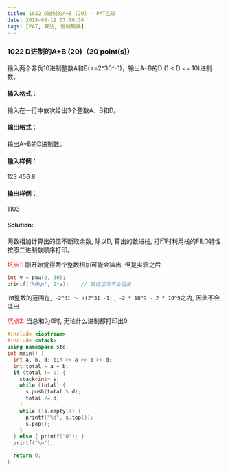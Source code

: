 ```yaml
---
title: 1022 D进制的A+B (20) - PAT乙级
date: 2018-08-19 07:00:34
tags: [PAT, 算法, 进制转换]
---
```


### 1022 D进制的A+B (20)（20 point(s)）

输入两个非负10进制整数A和B(<=2^30^-1)，输出A+B的D (1 < D <= 10)进制数。

#### 输入格式：

输入在一行中依次给出3个整数A、B和D。

#### 输出格式：

输出A+B的D进制数。

#### 输入样例：
123 456 8

#### 输出样例：
1103

#### Solution:

两数相加计算出的值不断取余数, 除以D, 算出的数进栈, 打印时利用栈的FILO特性 按照二进制数顺序打印。

<span style="color:red">坑点1:</span>
刚开始觉得两个整数相加可能会溢出, 但是实验之后
```cpp
int v = pow(2, 30);
printf("%d\n", 2*v);    // 数值正常不会溢出
```

int整数的范围在,` -2^31 ～ +(2^31 -1)` ,` -2 * 10^9 ~ 2 * 10^9`之内, 因此不会溢出

<span style="color:red">坑点2:</span>
当总和为0时, 无论什么进制都打印出0.


```cpp
#include <iostream>
#include <stack>
using namespace std;
int main() {
  int a, b, d; cin >> a >> b >> d;
  int total = a + b;
  if (total != 0) {
    stack<int> s;
    while (total) {
      s.push(total % d);
      total /= d;
    }
    while (!s.empty()) {
      printf("%d", s.top());
      s.pop();
    }
  } else { printf("0"); }
  printf("\n");

  return 0;
}
```

